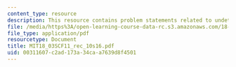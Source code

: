```yaml
---
content_type: resource
description: This resource contains problem statements related to undetermined coefficients.
file: /media/https%3A/open-learning-course-data-rc.s3.amazonaws.com/18-03sc-differential-equations-fall-2011/00311607c2ad173a34caa7639d8f4501_MIT18_03SCF11_rec_10s16.pdf
file_type: application/pdf
resourcetype: Document
title: MIT18_03SCF11_rec_10s16.pdf
uid: 00311607-c2ad-173a-34ca-a7639d8f4501
---
```


